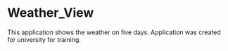 # Weather_View
This application shows the weather on five days. Application was created for university for training.
